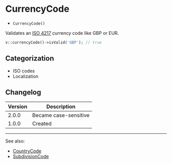 # CurrencyCode

- `CurrencyCode()`

Validates an [ISO 4217](http://en.wikipedia.org/wiki/ISO_4217) currency code like GBP or EUR.

```php
v::currencyCode()->isValid('GBP'); // true
```

## Categorization

- ISO codes
- Localization

## Changelog

Version | Description
--------|-------------
  2.0.0 | Became case-sensitive
  1.0.0 | Created

***
See also:

- [CountryCode](CountryCode.md)
- [SubdivisionCode](SubdivisionCode.md)
